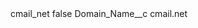<?xml version="1.0" encoding="UTF-8"?>
<CustomMetadata xmlns="http://soap.sforce.com/2006/04/metadata" xmlns:xsi="http://www.w3.org/2001/XMLSchema-instance" xmlns:xsd="http://www.w3.org/2001/XMLSchema">
    <label>cmail_net</label>
    <protected>false</protected>
    <values>
        <field>Domain_Name__c</field>
        <value xsi:type="xsd:string">cmail.net</value>
    </values>
</CustomMetadata>
